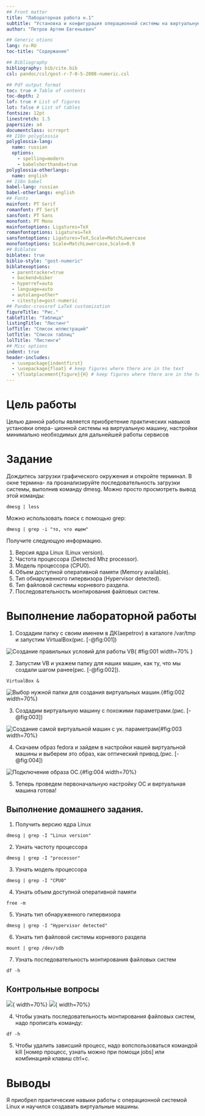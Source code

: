 ```yaml
---
## Front matter
title: "Лабораторная работа н.1"
subtitle: "Установка и конфигурация операционной системы на виртуальную машину"
author: "Петров Артем Евгеньевич"

## Generic otions
lang: ru-RU
toc-title: "Содержание"

## Bibliography
bibliography: bib/cite.bib
csl: pandoc/csl/gost-r-7-0-5-2008-numeric.csl

## Pdf output format
toc: true # Table of contents
toc-depth: 2
lof: true # List of figures
lot: false # List of tables
fontsize: 12pt
linestretch: 1.5
papersize: a4
documentclass: scrreprt
## I18n polyglossia
polyglossia-lang:
  name: russian
  options:
	- spelling=modern
	- babelshorthands=true
polyglossia-otherlangs:
  name: english
## I18n babel
babel-lang: russian
babel-otherlangs: english
## Fonts
mainfont: PT Serif
romanfont: PT Serif
sansfont: PT Sans
monofont: PT Mono
mainfontoptions: Ligatures=TeX
romanfontoptions: Ligatures=TeX
sansfontoptions: Ligatures=TeX,Scale=MatchLowercase
monofontoptions: Scale=MatchLowercase,Scale=0.9
## Biblatex
biblatex: true
biblio-style: "gost-numeric"
biblatexoptions:
  - parentracker=true
  - backend=biber
  - hyperref=auto
  - language=auto
  - autolang=other*
  - citestyle=gost-numeric
## Pandoc-crossref LaTeX customization
figureTitle: "Рис."
tableTitle: "Таблица"
listingTitle: "Листинг"
lofTitle: "Список иллюстраций"
lotTitle: "Список таблиц"
lolTitle: "Листинги"
## Misc options
indent: true
header-includes:
  - \usepackage{indentfirst}
  - \usepackage{float} # keep figures where there are in the text
  - \floatplacement{figure}{H} # keep figures where there are in the text
---
```


# Цель работы

Целью данной работы является приобретение практических навыков установки опера-
ционной системы на виртуальную машину, настройки минимально необходимых для
дальнейшей работы сервисов

# Задание

Дождитесь загрузки графического окружения и откройте терминал. В окне термина-
ла проанализируйте последовательность загрузки системы, выполнив команду dmesg.
Можно просто просмотреть вывод этой команды:

``` 
dmesg | less
```

Можно использовать поиск с помощью grep:

``` 
dmesg | grep -i "то, что ищем"
``` 

Получите следующую информацию.
1. Версия ядра Linux (Linux version).
2. Частота процессора (Detected Mhz processor).
3. Модель процессора (CPU0).
4. Объем доступной оперативной памяти (Memory available).
5. Тип обнаруженного гипервизора (Hypervisor detected).
6. Тип файловой системы корневого раздела.
7. Последовательность монтирования файловых систем.

# Выполнение лабораторной работы

1. Создадим папку с своим именем в ДК(aepetrov) в каталоге /var/tmp и запустим VirtualBox(рис. [-@fig:001])

![Создание правильных условий для работы VB](image/1.png){ #fig:001 width=70% }
 
2. Запустим VB и укажем папку для наших машин, как ту, что мы создали шагом ранее(рис. [-@fig:002]).

```
VirtualBox &
```

![Выбор нужной папки для создания виртуальных машин.](image/2.png){#fig:002 width=70%}

3. Создадим виртуальную машину с похожими параметрами.(рис. [-@fig:003])

![Создание самой виртуальной машин с ук. параметрам](image/3.png){#fig:003 width=70%}

4. Скачаем образ fedora и зайдем в настройки нашей виртуальной машины и выберем это образ, как оптический привод.(рис. [-@fig:004])

![Подключение образа ОС.](image/4.png){#fig:004 width=70%}

5. Теперь проведем первоначальную настройку ОС и виртуальная машина готова!

## Выполнение домашнего задания.

1. Получить версию ядра Linux

```
dmesg | grep -I "Linux version"
```

2. Узнать частоту процессора

```
dmesg | grep -I "processor"
```

3. Узнать модель процессора

```
dmesg | grep -I "CPU0"
```

4. Узнать объем доступной оперативной памяти

```
free -m
```

5. Узнать тип обнаруженного гипервизора

```
dmesg | grep -I "Hypervisor detected"
```

6. Узнать тип файловой системы корневого раздела

```
mount | grep /dev/sdb
```

7. Узнать последовательность монтирования файловых систем

```
df -h
```

## Контрольные вопросы

![](image/5.png){ width=70%}
![](image/6.png){ width=70%}

4. Чтобы узнать последовательность монтирования файловых систем, надо прописать команду:

```
df -h
```

5. Чтобы удалить зависший процесс, надо вопспользоваться командой kill [номер процесс, узнать можно при помощи jobs] или комбинацией клавиш ctrl+c.

# Выводы

Я приобрел практические навыки работы с операционной системой Linux и научился создавать виртуальные машины.




